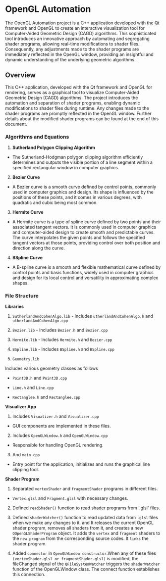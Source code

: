 # OpenGL Automation

The OpenGL Automation project is a C++ application developed with the Qt framework and OpenGL to create an interactive visualization tool for Computer-Aided Geometric Design (CAGD) algorithms. This sophisticated tool introduces an innovative approach by automating and segregating shader programs, allowing real-time modifications to shader files. Consequently, any adjustments made to the shader programs are immediately reflected in the OpenGL window, providing an insightful and dynamic understanding of the underlying geometric algorithms.
 
## Overview

This C++ application, developed with the Qt framework and OpenGL for rendering, serves as a graphical tool to visualize Computer-Aided Geometric Design (CAGD) algorithms. The project introduces the automation and separation of shader programs, enabling dynamic modifications to shader files during runtime. Any changes made to the shader programs are promptly reflected in the OpenGL window. Further details about the modified shader programs can be found at the end of this document.

### Algorithms and Equations
 
1. **Sutherland Polygon Clipping Algorithm**
- The Sutherland-Hodgman polygon clipping algorithm efficiently determines and outputs the visible portion of a line segment within a specified rectangular window in computer graphics.
 
2. **Bezier Curve**
- A Bezier curve is a smooth curve defined by control points, commonly used in computer graphics and design. Its shape is influenced by the positions of these points, and it comes in various degrees, with quadratic and cubic being most common.
 
3. **Hermite Curve**
- A Hermite curve is a type of spline curve defined by two points and their associated tangent vectors. It is commonly used in computer graphics and computer-aided design to create smooth and predictable curves. The curve interpolates the given points and follows the specified tangent vectors at those points, providing control over both position and direction along the curve.
 
4. **BSpline Curve**
- A B-spline curve is a smooth and flexible mathematical curve defined by control points and basis functions, widely used in computer graphics and design for its local control and versatility in approximating complex shapes.
 
### File Structure
 
**Libraries**
 
1. `SutherlandAndCohenAlgo.lib` - Includes `utherlandAndCohenAlgo.h` and `utherlandAndCohenAlgo.cpp`
 
2. `Bezier.lib` - Includes `Bezier.h` and `Bezier.cpp`
 
3. `Hermite.lib` - Includes `Hermite.h` and `Bezier.cpp`
 
4. `BSpline.lib` - Includes `BSpline.h` and `BSpline.cpp`
 
5. `Geometry.lib`
 
Includes various geometry classes as follows
 
- `Point3D.h` and `Point3D.cpp`
 
- `Line.h` and `Line.cpp`
 
- `Rectanglee.h` and `Rectanglee.cpp`
 
**Visualizer App**
 
1. Includes `Visualizer.h` and `Visualizer.cpp`
- GUI components are implemented in these files.
 
2. Includes `OpenGLWindow.h` and `OpenGLWindow.cpp`
- Responsible for handling OpenGL rendering.
 
3. And `main.cpp`
- Entry point for the application, initializes and runs the graphical line clipping tool.
 
**Shader Program**
 
1. Separated `vertexShader` and `fragmentShader` programs in different files.
 
- `Vertex.glsl` and `Fragment.glsl` with necessary changes.
 
2. Defined `readShader()` function to read shader programs from '.glsl' files.
 
3. Defined `shaderWatcher()` function to read updated data from `.glsl` files when we make any changes to it. and It releases the current OpenGL shader program, removes all shaders from it, and creates a new `QOpenGLShaderProgram` object.
It adds the `vertex` and `fragment` shaders to the `new program` from the corresponding source codes.
It `links` the shader program.
 
4. Added `connector` in `OpenGLWindow constructor`.When any of these files `(vertexShader.glsl or fragmentShader.glsl)` is modified, the fileChanged signal of the `QFileSystemWatcher` triggers the `shaderWatcher` function of the OpenGLWindow class. The connect function establishes this connection.
